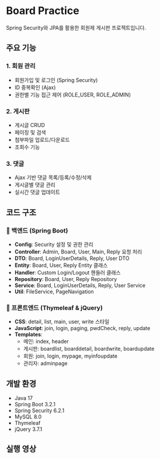 # Board Practice
Spring Security와 JPA를 활용한 회원제 게시판 프로젝트입니다.

## 주요 기능
### 1. 회원 관리
- 회원가입 및 로그인 (Spring Security)
- ID 중복확인 (Ajax)
- 권한별 기능 접근 제어 (ROLE_USER, ROLE_ADMIN)

### 2. 게시판
- 게시글 CRUD
- 페이징 및 검색
- 첨부파일 업로드/다운로드
- 조회수 기능

### 3. 댓글
- Ajax 기반 댓글 목록/등록/수정/삭제
- 게시글별 댓글 관리
- 실시간 댓글 업데이트

## 코드 구조
### 📌 백엔드 (Spring Boot)
- **Config**: Security 설정 및 권한 관리
- **Controller**: Admin, Board, User, Main, Reply 요청 처리
- **DTO**: Board, LoginUserDetails, Reply, User DTO
- **Entity**: Board, User, Reply Entity 클래스
- **Handler**: Custom Login/Logout 핸들러 클래스
- **Repository**: Board, User, Reply Repository
- **Service**: Board, LoginUserDetails, Reply, User Service
- **Util**: FileService, PageNavigation
  
### 📌 프론트엔드 (Thymeleaf & jQuery)
- **CSS**: detail, list, main, user, write 스타일
- **JavaScript**: join, login, paging, pwdCheck, reply, update
- **Templates**:
  - 메인: index, header
  - 게시판: boardlist, boarddetail, boardwrite, boardupdate
  - 회원: join, login, mypage, myinfoupdate
  - 관리자: adminpage

## 개발 환경
- Java 17
- Spring Boot 3.2.1
- Spring Security 6.2.1
- MySQL 8.0
- Thymeleaf
- jQuery 3.7.1

## 실행 영상
